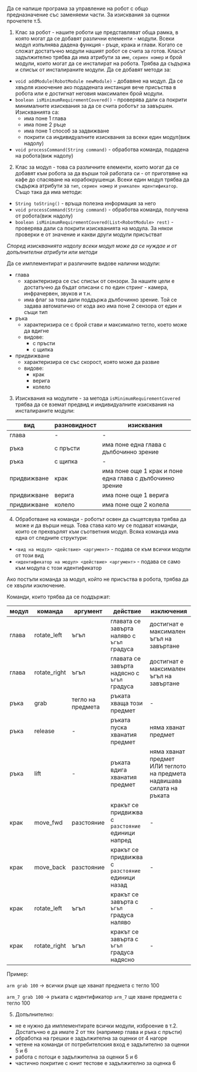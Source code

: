 Да се напише програма за управление на робот с общо предназначение със заменяеми части.
За изисквания за оценки прочетете т.5.

1. Клас за робот - нашите роботи ще представляват обща рамка, в която могат да се добавят различни елементи - модули. Всеки модул изпълнява дадена функция - ръце, крака и глави. Когато се сложат достатъчно модули нашият робот се счита за готов.
Класът задължително трябва да има атрибути за `име`, `сериен номер` и брой модули, които могат да се инсталират на робота. Трябва да съдържа и списък от инсталираните модули.
Да се добавят методи за:
  - `void addModule(RobotModule newModule)` - добавяне на модул. Да се хвърля изкючение ако подадената инстанция вече присъства в робота или е достигнат неговия максимален брой модули.
  - `boolean isMinimumRequirementCovered()` - проверява дали са покрити минималните изисквания за да се счита роботът за завършен. Изискванията са:
    - има поне 1 глава
    - има поне 2 ръце
    - има поне 1 способ за задвижване
    - покрити са индивидуалните изисквания за всеки един модул(виж надолу)
  - `void processCommand(String command)` - обработва команда, подадена на робота(виж надолу)

2. Клас за модул - това са различните елементи, които могат да се добавят към робота за да върши той работата си - от приготвяне на кафе до спасяване на корабокрушенци.
Всеки един модул трябва да съдържа атрибути за `тип`, `сериен номер` и `уникален идентификатор`. Също така да има методи:
  - `String toString()` - връща полезна информация за него
  - `void processCommand(String command)` - обработва команда, получена от робота(виж надолу)
  - `boolean isMinimumRequirementCovered(List<RobotModule> rest)` - проверява дали са покрити изискванията на модула. За някои проверки е от значение и какви други модули присъстват

*Според изискванията надолу всеки модул може да се нуждае и от допълнителни атрибути или методи*

Да се имплементират и различните видове налични модули:
  - глава
    - характеризира се със списък от сензори. За нашите цели е достатъчно да бъдат описани с по един стринг - камера, инфрачервен, звуков и т.н.
    - има флаг за това дали поддържа дълбочинно зрение. Той се задава автоматично от кода ако има поне 2 сензора от един и същи тип
  - ръка
    - характеризира се с брой стави и максимално тегло, което може да вдигне
    - видове:
      - с пръсти
      - с щипка
  - придвижване
    - характеризира се със скорост, която може да развие
    - видове:
      - крак
      - верига
      - колело

3. Изисквания на модулите - за метода `isMinimumRequirementCovered` трябва да се вземат предвид и индивидуалните изисквания на инсталираните модули:

| вид | разновидност | изисквания |
| - | - | - |
| глава | - | - |  
| ръка | с пръсти | има поне една глава с дълбочинно зрение |
| ръка | с щипка | - |
| придвижване | крак | има поне още 1 крак и поне една глава с дълбочинно зрение |
| придвижване | верига | има поне още 1 верига |
| придвижване | колело | има поне още 2 колела |

4. Обработване на команди - роботът освен да същетсвува трябва да може и да върши неща. Това става като му се подават команди, които се прехвърлят към съответния модул.
Всяка команда има една от следните структури:
  - `<вид на модул> <действие> <аргумент>` - подава се към всички модули от този вид
  - `<идентификатор на модул> <действие> <аргумент>` - подава се само към модула с този идентификатор

Ако постъпи команда за модул, който не присъства в робота, трябва да се хвърли изключение.

Команди, които трябва да се поддържат:

| модул | команда | аргумент | действие | изключения |
| - | - | - | - | - |
| глава | rotate_left | ъгъл | главата се завърта наляво с `ъгъл` градуса | достигнат е максимален ъгъл на завъртане |
| глава | rotate_right | ъгъл | главата се завърта надясно с `ъгъл` градуса | достигнат е максимален ъгъл на завъртане |
| ръка | grab | тегло на предмета | ръката хваща този предмет | - |
| ръка | release | - | ръката пуска хванатия предмет | няма хванат предмет |
| ръка | lift | - | ръката вдига хванатия предмет | няма хванат предмет ИЛИ теглото на предмета надвишава силата на ръката |
| крак | move_fwd | разстояние | кракът се придвижва с `разстояние` единици напред | - |
| крак | move_back | разстояние | кракът се придвижва с `разстояние` единици назад | - |
| крак | rotate_left | ъгъл | кракът се завърта с `ъгъл` градуса наляво | - |
| крак | rotate_right | ъгъл | кракът се завърта с `ъгъл` градуса надясно | - |

Пример:

`arm grab 100` -> всички ръце ще хванат предмета с тегло 100

`arm_7 grab 100` -> ръката с идентификатор `arm_7` ще хване предмета с тегло 100

5. Допълнително:
  - не е нужно да имплементирате всички модули, изброение в т.2. Достатъчно е да имате 2 от тях (например глава и ръка с пръсти)
  - обработка на грешки е задължителна за оценки от 4 нагоре
  - четене на команди от потребителския вход е задълително за оценки 5 и 6
  - работа с потоци е задължителна за оценки 5 и 6
  - частично покритие с юнит тестове е задължително за оценка 6
